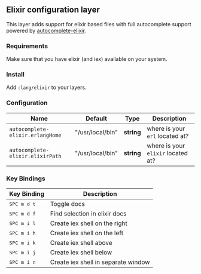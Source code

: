 ## Elixir configuration layer

This layer adds support for elixir based files with full autocomplete support powered by [autocomplete-elixir](https://atom.io/packages/autocomplete-elixir).

### Requirements
Make sure that you have elixir (and iex) available on your system.

### Install

Add `:lang/elixir` to your layers.

### Configuration

Name                             | Default          | Type       | Description
---------------------------------|------------------|------------|-----------------------------------
`autocomplete-elixir.erlangHome` | "/usr/local/bin" | __string__ | where is your `erl` located at?
`autocomplete-elixir.elixirPath` | "/usr/local/bin" | __string__ | where is your `elixir` located at?

### Key Bindings

| Key Binding          | Description                         |
|----------------------|-------------------------------------|
| <kbd>SPC m d t</kbd> | Toggle docs                         |
| <kbd>SPC m d f</kbd> | Find selection in elixir docs       |
| <kbd>SPC m i l</kbd> | Create iex shell on the right       |
| <kbd>SPC m i h</kbd> | Create iex shell on the left        |
| <kbd>SPC m i k</kbd> | Create iex shell above              |
| <kbd>SPC m i j</kbd> | Create iex shell below              |
| <kbd>SPC m i n</kbd> | Create iex shell in separate window |

